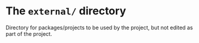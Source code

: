 # The `external/` directory
Directory for packages/projects to be used by the project, but not edited as part of the project.